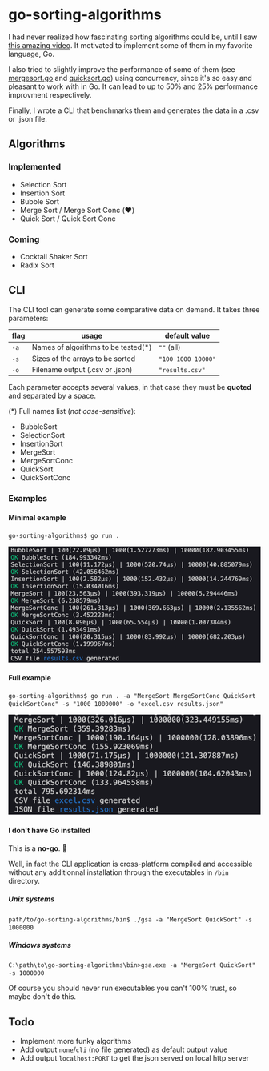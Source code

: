 # go-sorting-algorithms

I had never realized how fascinating sorting algorithms could be, until I saw [this amazing video](https://www.youtube.com/watch?v=kPRA0W1kECg). It motivated to implement some of them in my favorite language, Go.

I also tried to slightly improve the performance of some of them (see [mergesort.go](./algorithms/mergesort.go) and [quicksort.go](./algorithms/quicksort.go)) using concurrency, since it's so easy and pleasant to work with in Go. It can lead to up to 50% and 25% performance improvment respectively.

Finally, I wrote a CLI that benchmarks them and generates the data in a .csv or .json file.

## Algorithms

### Implemented

* Selection Sort
* Insertion Sort
* Bubble Sort
* Merge Sort / Merge Sort Conc (:heart:)
* Quick Sort / Quick Sort Conc

### Coming

* Cocktail Shaker Sort
* Radix Sort

## CLI

The CLI tool can generate some comparative data on demand. It takes three parameters:

| flag | usage | default value |
| ----- | ----- | ----- |
| `-a` | Names of algorithms to be tested(*) | `""` (all) |
| `-s` | Sizes of the arrays to be sorted | `"100 1000 10000"` |
| `-o` | Filename output (.csv or .json) | `"results.csv"` |

Each parameter accepts several values, in that case they must be **quoted** and separated by a space.

(*) Full names list (*not case-sensitive*):
* BubbleSort
* SelectionSort
* InsertionSort
* MergeSort
* MergeSortConc
* QuickSort
* QuickSortConc

### Examples

#### Minimal example
```console
go-sorting-algorithms$ go run .
```
![Minimal example output](./_example/readme-minimal-example.png)

#### Full example
```console
go-sorting-algorithms$ go run . -a "MergeSort MergeSortConc QuickSort QuickSortConc" -s "1000 1000000" -o "excel.csv results.json"
```
![Full example output](./_example/readme-full-example.png)

#### I don't have Go installed

This is a **no-go**. :poop:

Well, in fact the CLI application is cross-platform compiled and accessible without any additionnal installation through the executables in `/bin` directory.

##### Unix systems
```console
path/to/go-sorting-algorithms/bin$ ./gsa -a "MergeSort QuickSort" -s 1000000
```

##### Windows systems
```console
C:\path\to\go-sorting-algorithms\bin>gsa.exe -a "MergeSort QuickSort" -s 1000000
```

Of course you should never run executables you can't 100% trust, so maybe don't do this.

## Todo

* Implement more funky algorithms
* Add output `none`/`cli` (no file generated) as default output value
* Add output `localhost:PORT` to get the json served on local http server